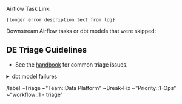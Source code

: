 <!-- Subject format should be: YYYY-MM-DD | task name | Error line from log-->
<!-- example: 2020-05-15 | dbt-non-product-models-run | Database Error in model sheetload_manual_downgrade_dotcom_tracking -->

Airflow Task Link: <!-- link to airflow log with error -->

```
{longer error description text from log}
```

Downstream Airflow tasks or dbt models that were skipped: <!-- None -->
  <!-- list any downstream tasks that were skipped because of this error -->

## DE Triage Guidelines

* See the [handbook](https://about.gitlab.com/handbook/business-technology/data-team/how-we-work/triage/#triage-common-issues) for common triage issues.

<details>
<summary>dbt model failures</summary>
Should any model fail, you are welcome to investigate the issue end to end, however to ensure all of the errors are being addressed ensure the below is completed 

1. [ ] Check out the latest master branch and run the model locally to ensure the error is still valid. 
1. [ ] Check the git log for the problematic model, as well as any parent models. If there are any changes here which are obviously causing the problem, you can either: 
    1. [ ] If the problem is syntax and simple to solve (i.e. a missing comma) create an MR attached to the triage issue and correct the problem. Tag the last merger for review on the issue to confirm the change is correct and valid.
    1. [ ] If the problem is complicated or you are uncertain on how to solve it tag the CODEOWNER for the file as well as @gitlab-data/data-engineers to ensure everyone can see the issue.

##### For workspace models 

* [ ] As workspace models are only used for internal testing should there be any issues with this models tag the last merger on the issue.   
</details>

/label ~Triage ~"Team::Data Platform" ~Break-Fix ~"Priority::1-Ops" ~"workflow::1 - triage"
